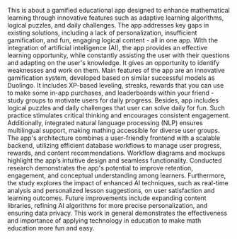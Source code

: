 This is about a gamified educational app designed to enhance mathematical learning through innovative features such as adaptive learning algorithms, logical puzzles, and daily challenges. The app addresses key gaps in existing solutions, including a lack of personalization, insufficient gamification, and fun, engaging logical content - all in one app. With the integration of artificial intelligence (AI), the app provides an effective learning opportunity, while constantly assisting the user with their questions and adapting on the user's knowledge. It gives an opportunity to identify weaknesses and work on them.
Main features of the app are an innovative gamification system, developed based on similar successful models as Duolingo. It includes XP-based leveling, streaks, rewards that you can use to make some in-app purchases, and leaderboards within your friend - study groups to motivate users for daily progress. Besides, app includes logical puzzles and daily challenges that user can solve daily for fun. Such practice stimulates critical thinking and encourages consistent engagement. Additionally, integrated natural language processing (NLP) ensures multilingual support, making mathing accessible for diverse user groups.
The app's architecture combines a user-friendly frontend with a scalable backend, utilizing efficient database workflows to manage user progress, rewards, and content recommendations. Workflow diagrams and mockups highlight the app’s intuitive design and seamless functionality.
Conducted research demonstrates the app's potential to improve retention, engagement, and conceptual understanding among learners. Furthermore, the study explores the impact of enhanced AI techniques, such as real-time analysis and personalized lesson suggestions, on user satisfaction and learning outcomes.
Future improvements include expanding content libraries, refining AI algorithms for more precise personalization, and ensuring data privacy. This work in general demonstrates the effectiveness and importance of applying technology in education to make math education more fun and easy. 
